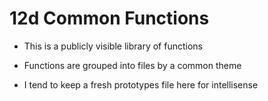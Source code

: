 # 12d Common Functions
 
 - This is a publicly visible library of functions
 
 - Functions are grouped into files by a common theme
 
 - I tend to keep a fresh prototypes file here for intellisense